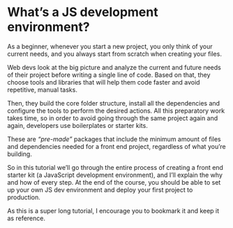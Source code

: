# What’s a JS development environment?

As a beginner, whenever you start a new project, you only think of your current needs, and you always start from scratch when creating your files.

Web devs look at the big picture and analyze the current and future needs of their project before writing a single line of code. Based on that, 
they choose tools and libraries that will help them code faster and avoid repetitive, manual tasks.

Then, they build the core folder structure, install all the dependencies and configure the tools to perform the desired actions. All this preparatory work takes time, 
so in order to avoid going through the same project again and again, developers use boilerplates or starter kits.

These are _“pre-made”_ packages that include the minimum amount of files and dependencies needed for a front end project, regardless of what you’re building.

So in this tutorial we’ll go through the entire process of creating a front end starter kit (a JavaScript development environment), and I’ll explain the why 
and how of every step. At the end of the course, you should be able to set up your own JS dev environment and deploy your first project to production.

As this is a super long tutorial, I encourage you to bookmark it and keep it as reference. 
